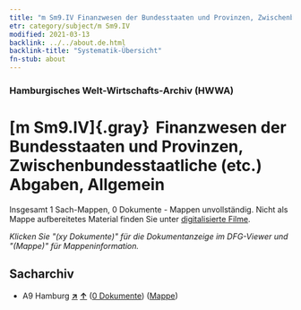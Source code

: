 ```yaml
---
title: "m Sm9.IV Finanzwesen der Bundesstaaten und Provinzen, Zwischenbundesstaatliche (etc.) Abgaben, Allgemein"
etr: category/subject/m Sm9.IV
modified: 2021-03-13
backlink: ../../about.de.html
backlink-title: "Systematik-Übersicht"
fn-stub: about
---
```


### Hamburgisches Welt-Wirtschafts-Archiv (HWWA)
# [m Sm9.IV]{.gray}&#8201; Finanzwesen der Bundesstaaten und Provinzen, Zwischenbundesstaatliche (etc.) Abgaben, Allgemein&#160; 




Insgesamt 1 Sach-Mappen, 0 Dokumente - Mappen unvollständig.
Nicht als Mappe aufbereitetes Material finden Sie unter [digitalisierte Filme](/film/h1_sh).

_Klicken Sie "(xy Dokumente)" für die Dokumentanzeige im DFG-Viewer und "(Mappe)" für Mappeninformation._

## Sacharchiv



- A9 Hamburg [**&nearr;**](../../../geo/i/140905/about.de.html "Hamburg (alle Mappen)") [**&uarr;**](../../../geo/about.de.html#A9 "Ländersystematik") (<a href="https://pm20.zbw.eu/dfgview/sh/140905,144921" title="über: Hamburg : Finanzwesen der Bundesstaaten und Provinzen, Zwischenbundesstaatliche (etc.) Abgaben, Allgemein" target="_blank">0 Dokumente</a>) ([Mappe](../../../../folder/sh/1409xx/140905/1449xx/144921/about.de.html))


